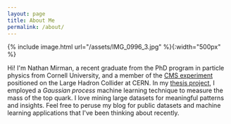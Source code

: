 ```yaml
---
layout: page
title: About Me
permalink: /about/
---
```


{% include image.html url="/assets/IMG_0996_3.jpg" %}{:width="500px" %}
&nbsp;

Hi!  I'm Nathan Mirman, a recent graduate from the PhD program in particle physics from Cornell University, and a member of the [CMS experiment](https://cms.cern) positioned on the Large Hadron Collider at CERN.  In my [thesis project][topmass], I employed a *Gaussian process* machine learning technique to measure the mass of the top quark.  I love mining large datasets for meaningful patterns and insights.  Feel free to peruse my blog for public datasets and machine learning applications that I've been thinking about recently.

[topmass]: https://arxiv.org/abs/1704.06142
